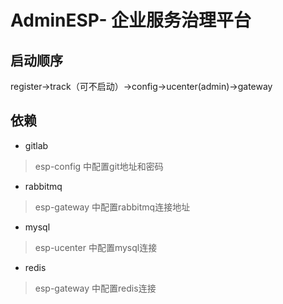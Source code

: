 # AdminESP- 企业服务治理平台

## 启动顺序

 register->track（可不启动）->config->ucenter(admin)->gateway


## 依赖

- gitlab

> esp-config 中配置git地址和密码

- rabbitmq

> esp-gateway 中配置rabbitmq连接地址

- mysql

> esp-ucenter 中配置mysql连接

- redis

> esp-gateway 中配置redis连接









